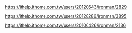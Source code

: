 
https://ithelp.ithome.com.tw/users/20120643/ironman/2829

https://ithelp.ithome.com.tw/users/20128286/ironman/3895

https://ithelp.ithome.com.tw/users/20106426/ironman/2136